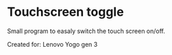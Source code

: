 # Touchscreen toggle
Small program to easaly switch the touch screen on/off.

Created for:
Lenovo Yogo gen 3
